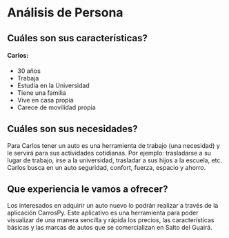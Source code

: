 
# **Análisis de Persona**

## Cuáles son sus características?

#### Carlos:
  
-	30 años
-	Trabaja
-	Estudia en la Universidad
-	Tiene una familia
-	Vive en casa propia 
-	Carece de movilidad propia

## Cuáles son sus necesidades?

Para Carlos tener un auto es una herramienta de trabajo (una necesidad) y le servirá para sus actividades cotidianas. Por ejemplo: trasladarse a su  lugar de trabajo, irse a la universidad, trasladar a sus hijos a la escuela, etc.
Carlos busca en un auto seguridad, confort, fuerza, espacio y ahorro. 	

## Que experiencia le vamos a ofrecer?
Los interesados en adquirir un auto nuevo lo podrán realizar a través de la aplicación CarrosPy.
Este aplicativo es una herramienta para poder visualizar de una manera sencilla y rápida los precios, las características básicas y las marcas de autos que se comercializan en Salto del Guairá.  
